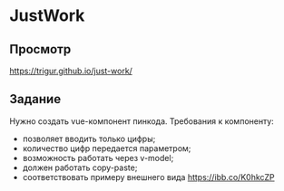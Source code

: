 # JustWork

## Просмотр 
<https://trigur.github.io/just-work/>


## Задание 
Нужно создать vue-компонент пинкода. Требования к компоненту: 
- позволяет вводить только цифры;
- количество цифр передается параметром;
- возможность работать через v-model;
- должен работать copy-paste;
- соответствовать примеру внешнего вида https://ibb.co/K0hkcZP
